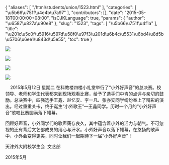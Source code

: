 {
    "aliases": [
        "/html/students/union/1523.html"
    ],
    "categories": [
        "\u5b66\u751f\u4e4b\u7a97"
    ],
    "contributors": [],
    "date": "2015-05-18T00:00:00+08:00",
    "isCJKLanguage": true,
    "params": {
        "author": "\u6587\u827a\u90e8"
    },
    "slug": "1523",
    "tags": [
        "\u5b66\u751f\u4f1a"
    ],
    "title": "\u201c\u5c0f\u5916\u597d\u58f0\u97f3\u201d\u6b4c\u5531\u6bd4\u8d5b\u5706\u6ee1\u843d\u5e55",
    "toc": true
}

![](https://cdn.tfls.online/mirror/full/1f03fbe3e14426a95a154c23cddfbc73101a7c02.jpg)




  





![](https://cdn.tfls.online/mirror/full/4c55eb70f8cd8836763c5597a92f7d536b0d9574.jpg)




![](https://cdn.tfls.online/mirror/full/bdc7fce6e63c29c38eb3c420c67c6a7985be7e4c.jpg)




  





![](https://cdn.tfls.online/mirror/full/df5979f22d1585870e72f939727b7fd4c0522328.jpg)




    2015年5月12日 星期二 在科教楼四楼小礼堂举行了“小外好声音”的总决赛。校领导、老师和学生代表都来到现场观看比赛，给予了选手们中肯的点评与亲切的鼓励。总决赛中，四强选手王鑫、赵忆安、李一凡、张亦安同学纷纷奉上了精彩的演出。经过重重关卡，终于诞生“小外歌王”—王鑫同学。历时一个月的“小外好声音”歌唱比赛圆满落下帷幕。




回顾好声音，小外同学们的歌声荡存良久，其中蕴含着小外的活力与朝气。不可忽视的还有背后文艺部成员的用心与汗水。小外好声音以落下帷幕，在悠扬的歌声中，小外会变得更美，同时让我们一起期待下一届“小外好声音”！



















天津外大附校学生会  文艺部




2015年5月




  



